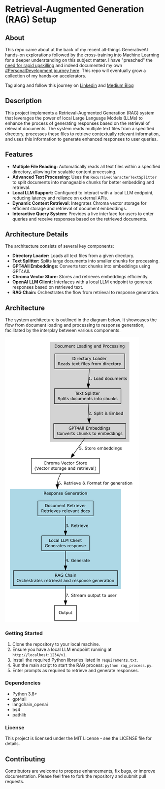 
# Retrieval-Augmented Generation (RAG) Setup

## About
This repo came about at the back of my recent all-things GenerativeAI hands-on explorations followed by the cross-training into Machine Learning for a deeper understanding on this subject matter.
I have "preached" the [need for rapid upskilling](https://www.linkedin.com/pulse/need-frequent-upskill-age-genai-jaroslav-pantsjoha/?trackingId=ifjzoG1VQTi0CHVHRIwKGg%3D%3D) and indeed documented my own [#PersonalDevelopment journey here](https://jaroslav-pantsjoha.medium.com/google-cloud-machine-learning-exam-prep-broken-down-by-learning-effort-levels-21f96088a274). 
This repo will eventually grow a collection of my hands-on accelerators. 

Tag along and follow this journey on [Linkedin](https://www.linkedin.com/in/johas/) and [Medium Blog](https://jaroslav-pantsjoha.medium.com/)  

## Description
This project implements a Retrieval-Augmented Generation (RAG) system that leverages the power of local Large Language Models (LLMs) to enhance the process of generating responses based on the retrieval of relevant documents. The system reads multiple text files from a specified directory, processes these files to retrieve contextually relevant information, and uses this information to generate enhanced responses to user queries.

## Features
- **Multiple File Reading:** Automatically reads all text files within a specified directory, allowing for scalable content processing.
- **Advanced Text Processing:** Uses the `RecursiveCharacterTextSplitter` to split documents into manageable chunks for better embedding and retrieval.
- **Local LLM Support:** Configured to interact with a local LLM endpoint, reducing latency and reliance on external APIs.
- **Dynamic Content Retrieval:** Integrates Chroma vector storage for efficient storage and retrieval of document embeddings.
- **Interactive Query System:** Provides a live interface for users to enter queries and receive responses based on the retrieved documents.

## Architecture Details
The architecture consists of several key components:
- **Directory Loader:** Loads all text files from a given directory.
- **Text Splitter:** Splits large documents into smaller chunks for processing.
- **GPT4All Embeddings:** Converts text chunks into embeddings using GPT4All.
- **Chroma Vector Store:** Stores and retrieves embeddings efficiently.
- **OpenAI LLM Client:** Interfaces with a local LLM endpoint to generate responses based on retrieved text.
- **RAG Chain:** Orchestrates the flow from retrieval to response generation.

## Architecture
The system architecture is outlined in the diagram below. It showcases the flow from document loading and processing to response generation, facilitated by the interplay between various components.

![RAG Architecture](rag_architecture.png)

### Getting Started
1. Clone the repository to your local machine.
2. Ensure you have a local LLM endpoint running at `http://localhost:1234/v1`.
3. Install the required Python libraries listed in `requirements.txt`.
4. Run the main script to start the RAG process: `python rag_process.py`.
5. Enter prompts as required to retrieve and generate responses.

### Dependencies
- Python 3.8+
- gpt4all
- langchain_openai
- bs4
- pathlib

### License
This project is licensed under the MIT License - see the LICENSE file for details.

## Contributing
Contributors are welcome to propose enhancements, fix bugs, or improve documentation. Please feel free to fork the repository and submit pull requests.
